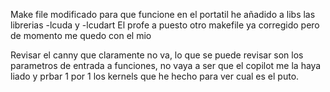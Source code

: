 Make file modificado para que funcione en el portatil
he añadido a libs las librerias -lcuda y -lcudart
El profe a puesto otro makefile ya corregido pero de momento me quedo con el mio

Revisar el canny que claramente no va, lo que se puede revisar son los parametros de entrada a funciones, no vaya a ser que el copilot me la haya liado y prbar 1 por 1 los kernels que he hecho para ver cual es el puto.